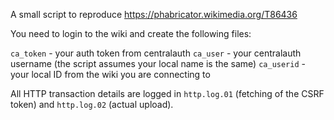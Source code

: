A small script to reproduce https://phabricator.wikimedia.org/T86436

You need to login to the wiki and create the following files:

`ca_token`  - your auth token from centralauth
`ca_user`   - your centralauth username (the script assumes your local name is the same)
`ca_userid` - your local ID from the wiki you are connecting to

All HTTP transaction details are logged in `http.log.01` (fetching of the CSRF token)
and `http.log.02` (actual upload).
